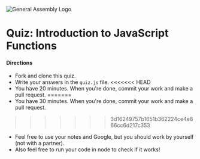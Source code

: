 ![General Assembly Logo](http://i.imgur.com/ke8USTq.png)

# Quiz: Introduction to JavaScript Functions

#### Directions

* Fork and clone this quiz.
* Write your answers in the `quiz.js` file.
<<<<<<< HEAD
* You have 20 minutes. When you're done, commit your work and make a pull request.
=======
* You have 30 minutes. When you're done, commit your work and make a pull request.
>>>>>>> 3d16249757b1651b362224ce4e866cc6d217c353
* Feel free to use your notes and Google, but you should work by yourself (not with a partner).
* Also feel free to run your code in node to check if it works!
